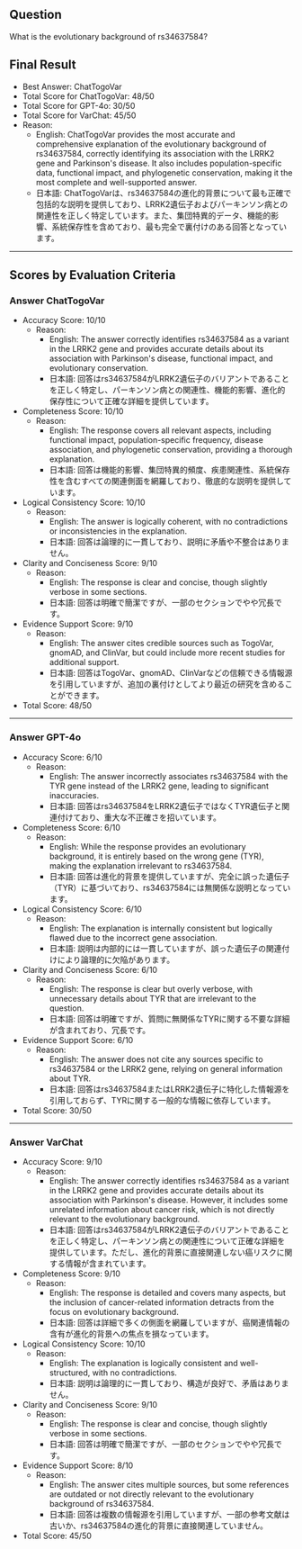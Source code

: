 ## Question

What is the evolutionary background of rs34637584?

## Final Result

- Best Answer: ChatTogoVar
- Total Score for ChatTogoVar: 48/50
- Total Score for GPT-4o: 30/50
- Total Score for VarChat: 45/50
- Reason:
  - English: ChatTogoVar provides the most accurate and comprehensive explanation of the evolutionary background of rs34637584, correctly identifying its association with the LRRK2 gene and Parkinson's disease. It also includes population-specific data, functional impact, and phylogenetic conservation, making it the most complete and well-supported answer.
  - 日本語: ChatTogoVarは、rs34637584の進化的背景について最も正確で包括的な説明を提供しており、LRRK2遺伝子およびパーキンソン病との関連性を正しく特定しています。また、集団特異的データ、機能的影響、系統保存性を含めており、最も完全で裏付けのある回答となっています。

---

## Scores by Evaluation Criteria

### Answer ChatTogoVar
- Accuracy Score: 10/10
  - Reason: 
    - English: The answer correctly identifies rs34637584 as a variant in the LRRK2 gene and provides accurate details about its association with Parkinson's disease, functional impact, and evolutionary conservation.
    - 日本語: 回答はrs34637584がLRRK2遺伝子のバリアントであることを正しく特定し、パーキンソン病との関連性、機能的影響、進化的保存性について正確な詳細を提供しています。
- Completeness Score: 10/10
  - Reason: 
    - English: The response covers all relevant aspects, including functional impact, population-specific frequency, disease association, and phylogenetic conservation, providing a thorough explanation.
    - 日本語: 回答は機能的影響、集団特異的頻度、疾患関連性、系統保存性を含むすべての関連側面を網羅しており、徹底的な説明を提供しています。
- Logical Consistency Score: 10/10
  - Reason: 
    - English: The answer is logically coherent, with no contradictions or inconsistencies in the explanation.
    - 日本語: 回答は論理的に一貫しており、説明に矛盾や不整合はありません。
- Clarity and Conciseness Score: 9/10
  - Reason: 
    - English: The response is clear and concise, though slightly verbose in some sections.
    - 日本語: 回答は明確で簡潔ですが、一部のセクションでやや冗長です。
- Evidence Support Score: 9/10
  - Reason: 
    - English: The answer cites credible sources such as TogoVar, gnomAD, and ClinVar, but could include more recent studies for additional support.
    - 日本語: 回答はTogoVar、gnomAD、ClinVarなどの信頼できる情報源を引用していますが、追加の裏付けとしてより最近の研究を含めることができます。
- Total Score: 48/50

---

### Answer GPT-4o
- Accuracy Score: 6/10
  - Reason: 
    - English: The answer incorrectly associates rs34637584 with the TYR gene instead of the LRRK2 gene, leading to significant inaccuracies.
    - 日本語: 回答はrs34637584をLRRK2遺伝子ではなくTYR遺伝子と関連付けており、重大な不正確さを招いています。
- Completeness Score: 6/10
  - Reason: 
    - English: While the response provides an evolutionary background, it is entirely based on the wrong gene (TYR), making the explanation irrelevant to rs34637584.
    - 日本語: 回答は進化的背景を提供していますが、完全に誤った遺伝子（TYR）に基づいており、rs34637584には無関係な説明となっています。
- Logical Consistency Score: 6/10
  - Reason: 
    - English: The explanation is internally consistent but logically flawed due to the incorrect gene association.
    - 日本語: 説明は内部的には一貫していますが、誤った遺伝子の関連付けにより論理的に欠陥があります。
- Clarity and Conciseness Score: 6/10
  - Reason: 
    - English: The response is clear but overly verbose, with unnecessary details about TYR that are irrelevant to the question.
    - 日本語: 回答は明確ですが、質問に無関係なTYRに関する不要な詳細が含まれており、冗長です。
- Evidence Support Score: 6/10
  - Reason: 
    - English: The answer does not cite any sources specific to rs34637584 or the LRRK2 gene, relying on general information about TYR.
    - 日本語: 回答はrs34637584またはLRRK2遺伝子に特化した情報源を引用しておらず、TYRに関する一般的な情報に依存しています。
- Total Score: 30/50

---

### Answer VarChat
- Accuracy Score: 9/10
  - Reason: 
    - English: The answer correctly identifies rs34637584 as a variant in the LRRK2 gene and provides accurate details about its association with Parkinson's disease. However, it includes some unrelated information about cancer risk, which is not directly relevant to the evolutionary background.
    - 日本語: 回答はrs34637584がLRRK2遺伝子のバリアントであることを正しく特定し、パーキンソン病との関連性について正確な詳細を提供しています。ただし、進化的背景に直接関連しない癌リスクに関する情報が含まれています。
- Completeness Score: 9/10
  - Reason: 
    - English: The response is detailed and covers many aspects, but the inclusion of cancer-related information detracts from the focus on evolutionary background.
    - 日本語: 回答は詳細で多くの側面を網羅していますが、癌関連情報の含有が進化的背景への焦点を損なっています。
- Logical Consistency Score: 10/10
  - Reason: 
    - English: The explanation is logically consistent and well-structured, with no contradictions.
    - 日本語: 説明は論理的に一貫しており、構造が良好で、矛盾はありません。
- Clarity and Conciseness Score: 9/10
  - Reason: 
    - English: The response is clear and concise, though slightly verbose in some sections.
    - 日本語: 回答は明確で簡潔ですが、一部のセクションでやや冗長です。
- Evidence Support Score: 8/10
  - Reason: 
    - English: The answer cites multiple sources, but some references are outdated or not directly relevant to the evolutionary background of rs34637584.
    - 日本語: 回答は複数の情報源を引用していますが、一部の参考文献は古いか、rs34637584の進化的背景に直接関連していません。
- Total Score: 45/50